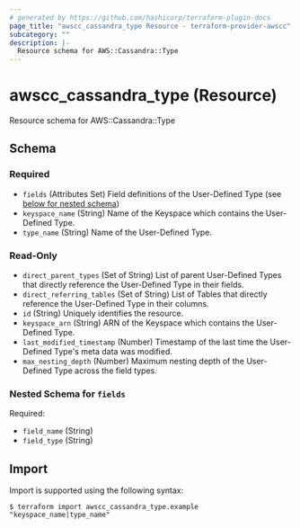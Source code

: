 ```yaml
---
# generated by https://github.com/hashicorp/terraform-plugin-docs
page_title: "awscc_cassandra_type Resource - terraform-provider-awscc"
subcategory: ""
description: |-
  Resource schema for AWS::Cassandra::Type
---
```


# awscc_cassandra_type (Resource)

Resource schema for AWS::Cassandra::Type



<!-- schema generated by tfplugindocs -->
## Schema

### Required

- `fields` (Attributes Set) Field definitions of the User-Defined Type (see [below for nested schema](#nestedatt--fields))
- `keyspace_name` (String) Name of the Keyspace which contains the User-Defined Type.
- `type_name` (String) Name of the User-Defined Type.

### Read-Only

- `direct_parent_types` (Set of String) List of parent User-Defined Types that directly reference the User-Defined Type in their fields.
- `direct_referring_tables` (Set of String) List of Tables that directly reference the User-Defined Type in their columns.
- `id` (String) Uniquely identifies the resource.
- `keyspace_arn` (String) ARN of the Keyspace which contains the User-Defined Type.
- `last_modified_timestamp` (Number) Timestamp of the last time the User-Defined Type's meta data was modified.
- `max_nesting_depth` (Number) Maximum nesting depth of the User-Defined Type across the field types.

<a id="nestedatt--fields"></a>
### Nested Schema for `fields`

Required:

- `field_name` (String)
- `field_type` (String)

## Import

Import is supported using the following syntax:

```shell
$ terraform import awscc_cassandra_type.example "keyspace_name|type_name"
```
